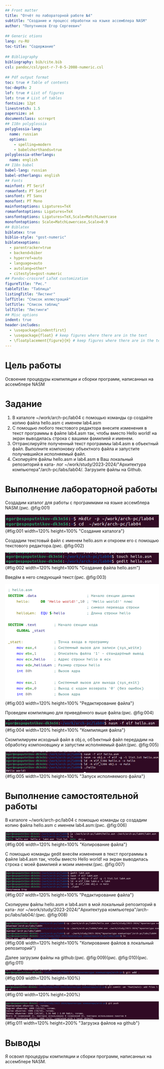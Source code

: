 ```yaml
---
## Front matter
title: "Отчёт по лабораторной работе №4"
subtitle: "Создание и процесс обработки на языке ассемблера NASM"
author: "Попутников Егор Сергеевич"

## Generic otions
lang: ru-RU
toc-title: "Содержание"

## Bibliography
bibliography: bib/cite.bib
csl: pandoc/csl/gost-r-7-0-5-2008-numeric.csl

## Pdf output format
toc: true # Table of contents
toc-depth: 2
lof: true # List of figures
lot: true # List of tables
fontsize: 12pt
linestretch: 1.5
papersize: a4
documentclass: scrreprt
## I18n polyglossia
polyglossia-lang:
  name: russian
  options:
	- spelling=modern
	- babelshorthands=true
polyglossia-otherlangs:
  name: english
## I18n babel
babel-lang: russian
babel-otherlangs: english
## Fonts
mainfont: PT Serif
romanfont: PT Serif
sansfont: PT Sans
monofont: PT Mono
mainfontoptions: Ligatures=TeX
romanfontoptions: Ligatures=TeX
sansfontoptions: Ligatures=TeX,Scale=MatchLowercase
monofontoptions: Scale=MatchLowercase,Scale=0.9
## Biblatex
biblatex: true
biblio-style: "gost-numeric"
biblatexoptions:
  - parentracker=true
  - backend=biber
  - hyperref=auto
  - language=auto
  - autolang=other*
  - citestyle=gost-numeric
## Pandoc-crossref LaTeX customization
figureTitle: "Рис."
tableTitle: "Таблица"
listingTitle: "Листинг"
lofTitle: "Список иллюстраций"
lotTitle: "Список таблиц"
lolTitle: "Листинги"
## Misc options
indent: true
header-includes:
  - \usepackage{indentfirst}
  - \usepackage{float} # keep figures where there are in the text
  - \floatplacement{figure}{H} # keep figures where there are in the text
---
```


# Цель работы

Освоение процедуры компиляции и сборки программ, написанных на ассемблере NASM

# Задание

1. В каталоге ~/work/arch-pc/lab04 с помощью команды cp создайте копию файла
hello.asm с именем lab4.asm
2. С помощью любого текстового редактора внесите изменения в текст программы в
файле lab4.asm так, чтобы вместо Hello world! на экран выводилась строка с вашими
фамилией и именем.
3. Оттранслируйте полученный текст программы lab4.asm в объектный файл. Выполните
компоновку объектного файла и запустите получившийся исполняемый файл.
4. Скопируйте файлы hello.asm и lab4.asm в Ваш локальный репозиторий в ката-
лог ~/work/study/2023-2024/"Архитектура компьютера"/arch-pc/labs/lab04/.
Загрузите файлы на Github.



# Выполнение лабораторной работы

Создадим каталог для работы с программами на языке ассемблера NASM.(рис. @fig:001)


![](image/q.png){#fig:001 width=120% height=100% "Создание каталога"}


Создадим текстовый файл с именем hello.asm и откроем его с помощью текстового редактора.(рис. @fig:002)

![](image/w.png){#fig:002 width=120% height=100% "Создание файла hello.asm"}

Введём в него следующий текст:(рис. @fig:003)

![](image/e.png){#fig:003 width=120% height=100% "Редактирование файла"}

Проведем компиляцию для приведённого выше файла:(рис. @fig:004)

![](image/r.png){#fig:004 width=120% height=100% "Компиляция файла"}

Скомпилируем исходный файл в obj.o, обЪектный файл передадим на обработку компоновщику и запустим исполняемый файл:(рис. @fig:005)

![](image/t.png){#fig:005 width=120% height=100% "Запуск исполняемого файла"}

# Выполнение самостоятельной работы

В каталоге ~/work/arch-pc/lab04 с помощью команды cp создадим копию файла hello.asm с именем lab4.asm:(рис. @fig:006)

![](image/y.png){#fig:006 width=120% height=100% "Копирование файла"}

С помощью команды gedit внесём изменения в текст программы в
файле lab4.asm так, чтобы вместо Hello world! на экран выводилась строка с моей
фамилией и моим именем:(рис. @fig:007)

![](image/u.png){#fig:007 width=120% height=100% "Редактирование файла"}

Скопируем файлы hello.asm и lab4.asm в мой локальный репозиторий в ката-
лог ~/work/study/2023-2024/"Архитектура компьютера"/arch-pc/labs/lab04/:(рис. @fig:008)

![](image/i.png){#fig:008 width=120% height=100% "Копирование файлов в локальный репозиторий"}

Далее загрузим файлы на github:(рис. @fig:009)(рис. @fig:010)(рис. @fig:011)

![](image/o.png){#fig:009 width=120% height=100%}

![](image/p.png){#fig:010 width=120% height=200%}

![](image/a.png){#fig:011 width=120% height=200% "Загрузка файлов на github"}








# Выводы

Я освоил процедуры компиляции и сборки программ, написанных на ассемблере NASM.



